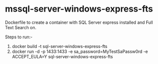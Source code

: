 # mssql-server-windows-express-fts
Dockerfile to create a container with SQL Server express installed and Full Text Search on. 

Steps to run:-
1. docker build -t sql-server-windows-express-fts
2. docker run -d -p 1433:1433 -e sa_password=MyTestSaPassw0rd -e ACCEPT_EULA=Y sql-server-windows-express-fts


